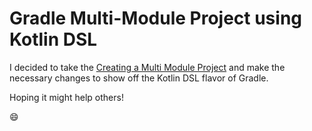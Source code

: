 # Gradle Multi-Module Project using Kotlin DSL

I decided to take the [Creating a Multi Module Project](https://spring.io/guides/gs/multi-module/) and make the necessary
changes to show off the Kotlin DSL flavor of Gradle.

Hoping it might help others!

:smile:
